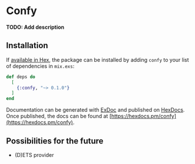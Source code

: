 # Confy

**TODO: Add description**

## Installation

If [available in Hex](https://hex.pm/docs/publish), the package can be installed
by adding `confy` to your list of dependencies in `mix.exs`:

```elixir
def deps do
  [
    {:confy, "~> 0.1.0"}
  ]
end
```

Documentation can be generated with [ExDoc](https://github.com/elixir-lang/ex_doc)
and published on [HexDocs](https://hexdocs.pm). Once published, the docs can
be found at [https://hexdocs.pm/confy](https://hexdocs.pm/confy).

## Possibilities for the future

- (D)ETS provider
